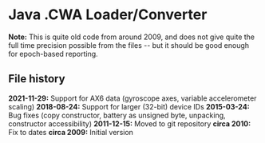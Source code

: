 # Java .CWA Loader/Converter

**Note:** This is quite old code from around 2009, and does not give quite the full time precision possible from the files -- but it should be good enough for epoch-based reporting.

## File history

**2021-11-29:** Support for AX6 data (gyroscope axes, variable accelerometer scaling)
**2018-08-24:** Support for larger (32-bit) device IDs
**2015-03-24:** Bug fixes (copy constructor, battery as unsigned byte, unpacking, constructor accessibility)
**2011-12-15:** Moved to git repository
**circa 2010:** Fix to dates
**circa 2009:** Initial version
